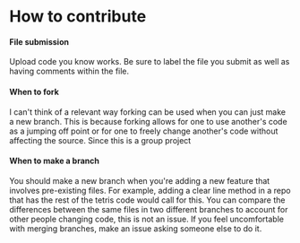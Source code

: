 # How to contribute

#### File submission
Upload code you know works.
Be sure to label the file you submit as well as having comments within the file.

#### When to fork
I can't think of a relevant way forking can be used when you can just make a new branch.
This is because forking allows for one to use another's code as a jumping off point or for one to freely change another's code without affecting the source.
Since this is a group project

#### When to make a branch
You should make a new branch when you're adding a new feature that involves pre-existing files.
For example, adding a clear line method in a repo that has the rest of the tetris code would call for this.
You can compare the differences between the same files in two different branches to account for other people changing code, this is not an issue.
If you feel uncomfortable with merging branches, make an issue asking someone else to do it.
